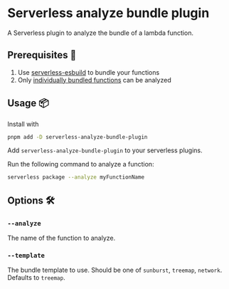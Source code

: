 # Serverless analyze bundle plugin

A Serverless plugin to analyze the bundle of a lambda function.

## Prerequisites 📓

1. Use [serverless-esbuild](https://github.com/floydspace/serverless-esbuild) to bundle your functions
2. Only [individually bundled functions](https://www.serverless.com/framework/docs/providers/aws/guide/packaging#packaging-functions-separately) can be analyzed

## Usage 📦

Install with

```bash
pnpm add -D serverless-analyze-bundle-plugin
```

Add `serverless-analyze-bundle-plugin` to your serverless plugins.

Run the following command to analyze a function:

```bash
serverless package --analyze myFunctionName
```

## Options 🛠

### `--analyze`

The name of the function to analyze.

### `--template`

The bundle template to use. Should be one of `sunburst`, `treemap`, `network`. Defaults to `treemap`.
